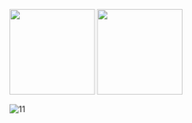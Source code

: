 
<p align="left">
  
<img height="150px" src = "https://github-readme-stats.vercel.app/api?username=ryotaro-tenya0727&show_icons=true&theme=radical" />


<img height="150px" src="https://github-readme-stats.vercel.app/api/top-langs/?username=ryotaro-tenya0727&layout=compact&theme=onedark" />
              
</p>
            
![11](http://github-profile-summary-cards.vercel.app/api/cards/profile-details?username=ryotaro-tenya0727&theme=default)
